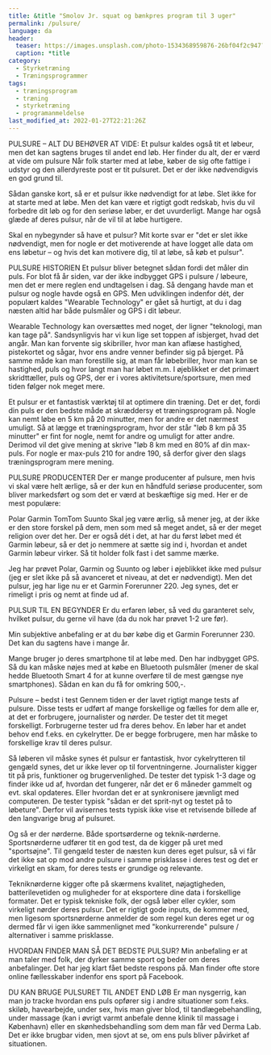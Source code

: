 ```yaml
---
title: &title "Smolov Jr. squat og bænkpres program til 3 uger"
permalink: /pulsure/
language: da
header:
  teaser: https://images.unsplash.com/photo-1534368959876-26bf04f2c947?ixlib=rb-1.2.1&ixid=MnwxMjA3fDB8MHxwaG90by1wYWdlfHx8fGVufDB8fHx8&auto=format&fit=crop&w=400&q=5
  caption: *title
category:
  - Styrketræning
  - Træningsprogrammer
tags:
  - træningsprogram
  - træning
  - styrketræning
  - programanmeldelse
last_modified_at: 2022-01-27T22:21:26Z
---
```


PULSURE – ALT DU BEHØVER AT VIDE:
Et pulsur kaldes også tit et løbeur, men det kan sagtens bruges til andet end løb. Her finder du alt, der er værd at vide om pulsure
Når folk starter med at løbe, køber de sig ofte fattige i udstyr og den allerdyreste post er tit pulsuret. Det er der ikke nødvendigvis en god grund til.

Sådan ganske kort, så er et pulsur ikke nødvendigt for at løbe. Slet ikke for at starte med at løbe. Men det kan være et rigtigt godt redskab, hvis du vil forbedre dit løb og for den seriøse løber, er det uvurderligt. Mange har også glæde af deres pulsur, når de vil til at løbe hurtigere.

Skal en nybegynder så have et pulsur? Mit korte svar er "det er slet ikke nødvendigt, men for nogle er det motiverende at have logget alle data om ens løbetur – og hvis det kan motivere dig, til at løbe, så køb et pulsur".

PULSURE HISTORIEN
Et pulsur bliver betegnet sådan fordi det måler din puls. For blot få år siden, var der ikke indbygget GPS i pulsure / løbeure, men det er mere reglen end undtagelsen i dag. Så dengang havde man et pulsur og nogle havde også en GPS. Men udviklingen indenfor dét, der populært kaldes "Wearable Technology" er gået så hurtigt, at du i dag næsten altid har både pulsmåler og GPS i dit løbeur.

Wearable Technology kan oversættes med noget, der ligner "teknologi, man kan tage på". Sandsynligvis har vi kun lige set toppen af isbjerget, hvad det angår. Man kan forvente sig skibriller, hvor man kan aflæse hastighed, pistekortet og sågar, hvor ens andre venner befinder sig på bjerget. På samme måde kan man forestille sig, at man får løbebriller, hvor man kan se hastighed, puls og hvor langt man har løbet m.m. I øjeblikket er det primært skridttæller, puls og GPS, der er i vores aktivitetsure/sportsure, men med tiden følger nok meget mere.

Et pulsur er et fantastisk værktøj til at optimere din træning. Det er det, fordi din puls er den bedste måde at skræddersy et træningsprogram på. Nogle kan nemt løbe en 5 km på 20 minutter, men for andre er det nærmest umuligt. Så at lægge et træningsprogram, hvor der står "løb 8 km på 35 minutter" er fint for nogle, nemt for andre og umuligt for atter andre. Derimod vil det give mening at skrive "løb 8 km med en 80% af din max-puls. For nogle er max-puls 210 for andre 190, så derfor giver den slags træningsprogram mere mening.

PULSURE PRODUCENTER
Der er mange producenter af pulsure, men hvis vi skal være helt ærlige, så er der kun en håndfuld seriøse producenter, som bliver markedsført og som det er værd at beskæftige sig med. Her er de mest populære:

Polar
Garmin
TomTom
Suunto
Skal jeg være ærlig, så mener jeg, at der ikke er den store forskel på dem, men som med så meget andet, så er der meget religion over det her. Der er også dét i det, at har du først løbet med ét Garmin løbeur, så er det jo nemmere at sætte sig ind i, hvordan et andet Garmin løbeur virker. Så tit holder folk fast i det samme mærke.

Jeg har prøvet Polar, Garmin og Suunto og løber i øjeblikket ikke med pulsur (jeg er slet ikke på så avanceret et niveau, at det er nødvendigt). Men det pulsur, jeg har lige nu er et Garmin Forerunner 220. Jeg synes, det er rimeligt i pris og nemt at finde ud af.

PULSUR TIL EN BEGYNDER
Er du erfaren løber, så ved du garanteret selv, hvilket pulsur, du gerne vil have (da du nok har prøvet 1-2 ure før).

Min subjektive anbefaling er at du bør købe dig et Garmin Forerunner 230. Det kan du sagtens have i mange år.

Mange bruger jo deres smartphone til at løbe med. Den har indbygget GPS. Så du kan måske nøjes med at købe en Bluetooth pulsmåler (mener de skal hedde Bluetooth Smart 4 for at kunne overføre til de mest gængse nye smartphones). Sådan en kan du få for omkring 500,-.

Pulsure – bedst i test
Gennem tiden er der lavet rigtigt mange tests af pulsure. Disse tests er udført af mange forskellige og fælles for dem alle er, at det er forbrugere, journalister og nørder. De tester det tit meget forskelligt. Forbrugerne tester ud fra deres behov. En løber har et andet behov end f.eks. en cykelrytter. De er begge forbrugere, men har måske to forskellige krav til deres pulsur.

Så løberen vil måske synes ét pulsur er fantastisk, hvor cykelrytteren til gengæld synes, det ur ikke lever op til forventningerne. Journalister kigger tit på pris, funktioner og brugervenlighed. De tester det typisk 1-3 dage og finder ikke ud af, hvordan det fungerer, når det er 6 måneder gammelt og evt. skal opdateres. Eller hvordan det er at synkronisere jævnligt med computeren. De tester typisk "sådan er det sprit-nyt og testet på to løbeture". Derfor vil avisernes tests typisk ikke vise et retvisende billede af den langvarige brug af pulsuret.

Og så er der nørderne. Både sportsørderne og teknik-nørderne. Sportsnørderne udfører tit en god test, da de kigger på uret med "sportsøjne". Til gengæld tester de næsten kun deres eget pulsur, så vi får det ikke sat op mod andre pulsure i samme prisklasse i deres test og det er virkeligt en skam, for deres tests er grundige og relevante.

Tekniknørderne kigger ofte på skærmens kvalitet, nøjagtigheden, batterilevetiden og muligheder for at eksportere dine data i forskellige formater. Det er typisk tekniske folk, der også løber eller cykler, som virkeligt nørder deres pulsur. Det er rigtigt gode inputs, de kommer med, men ligesom sportsnørderne anmelder de som regel kun deres eget ur og dermed får vi igen ikke sammenlignet med "konkurrerende" pulsure / alternativer i samme prisklasse.

HVORDAN FINDER MAN SÅ DET BEDSTE PULSUR?
Min anbefaling er at man taler med folk, der dyrker samme sport og beder om deres anbefalinger. Det har jeg klart fået bedste respons på. Man finder ofte store online fællesskaber indenfor ens sport på Facebook.

DU KAN BRUGE PULSURET TIL ANDET END LØB
Er man nysgerrig, kan man jo tracke hvordan ens puls opfører sig i andre situationer som f.eks. skiløb, havearbejde, under sex, hvis man giver blod, til tandlægebehandling, under massage (kan i øvrigt varmt anbefale denne klinik til massage i København) eller en skønhedsbehandling som dem man får ved Derma Lab. Det er ikke brugbar viden, men sjovt at se, om ens puls bliver påvirket af situationen.
